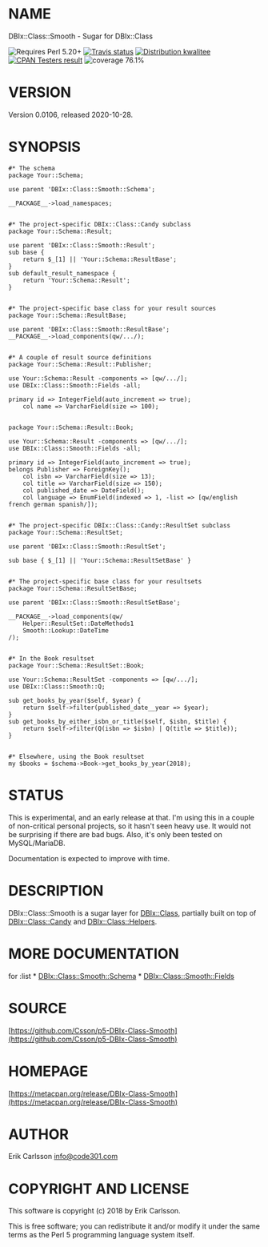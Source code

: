 # NAME

DBIx::Class::Smooth - Sugar for DBIx::Class

<div>
    <p>
    <img src="https://img.shields.io/badge/perl-5.20+-blue.svg" alt="Requires Perl 5.20+" />
    <a href="https://travis-ci.org/Csson/p5-DBIx-Class-Smooth"><img src="https://api.travis-ci.org/Csson/p5-DBIx-Class-Smooth.svg?branch=master" alt="Travis status" /></a>
    <a href="http://cpants.cpanauthors.org/release/CSSON/DBIx-Class-Smooth-0.0106"><img src="http://badgedepot.code301.com/badge/kwalitee/CSSON/DBIx-Class-Smooth/0.0106" alt="Distribution kwalitee" /></a>
    <a href="http://matrix.cpantesters.org/?dist=DBIx-Class-Smooth%200.0106"><img src="http://badgedepot.code301.com/badge/cpantesters/DBIx-Class-Smooth/0.0106" alt="CPAN Testers result" /></a>
    <img src="https://img.shields.io/badge/coverage-76.1%-orange.svg" alt="coverage 76.1%" />
    </p>
</div>

# VERSION

Version 0.0106, released 2020-10-28.

# SYNOPSIS

    #* The schema
    package Your::Schema;

    use parent 'DBIx::Class::Smooth::Schema';

    __PACKAGE__->load_namespaces;


    #* The project-specific DBIx::Class::Candy subclass
    package Your::Schema::Result;

    use parent 'DBIx::Class::Smooth::Result';
    sub base {
        return $_[1] || 'Your::Schema::ResultBase';
    }
    sub default_result_namespace {
        return 'Your::Schema::Result';
    }


    #* The project-specific base class for your result sources
    package Your::Schema::ResultBase;

    use parent 'DBIx::Class::Smooth::ResultBase';
    __PACKAGE__->load_components(qw/.../);


    #* A couple of result source definitions
    package Your::Schema::Result::Publisher;

    use Your::Schema::Result -components => [qw/.../];
    use DBIx::Class::Smooth::Fields -all;

    primary id => IntegerField(auto_increment => true);
        col name => VarcharField(size => 100);


    package Your::Schema::Result::Book;

    use Your::Schema::Result -components => [qw/.../];
    use DBIx::Class::Smooth::Fields -all;

    primary id => IntegerField(auto_increment => true);
    belongs Publisher => ForeignKey();
        col isbn => VarcharField(size => 13);
        col title => VarcharField(size => 150);
        col published_date => DateField();
        col language => EnumField(indexed => 1, -list => [qw/english french german spanish/]);


    #* The project-specific DBIx::Class::Candy::ResultSet subclass
    package Your::Schema::ResultSet;

    use parent 'DBIx::Class::Smooth::ResultSet';

    sub base { $_[1] || 'Your::Schema::ResultSetBase' }


    #* The project-specific base class for your resultsets
    package Your::Schema::ResultSetBase;

    use parent 'DBIx::Class::Smooth::ResultSetBase';

    __PACKAGE__->load_components(qw/
        Helper::ResultSet::DateMethods1
        Smooth::Lookup::DateTime
    /);


    #* In the Book resultset
    package Your::Schema::ResultSet::Book;

    use Your::Schema::ResultSet -components => [qw/.../];
    use DBIx::Class::Smooth::Q;

    sub get_books_by_year($self, $year) {
        return $self->filter(published_date__year => $year);
    }
    sub get_books_by_either_isbn_or_title($self, $isbn, $title) {
        return $self->filter(Q(isbn => $isbn) | Q(title => $title));
    }


    #* Elsewhere, using the Book resultset
    my $books = $schema->Book->get_books_by_year(2018);

# STATUS

This is experimental, and an early release at that. I'm using this in a couple of non-critical personal projects, so it hasn't seen heavy use. It would not be surprising if there are bad bugs. Also, it's only been tested on MySQL/MariaDB.

Documentation is expected to improve with time.

# DESCRIPTION

DBIx::Class::Smooth is a sugar layer for [DBIx::Class](https://metacpan.org/pod/DBIx::Class), partially built on top of [DBIx::Class::Candy](https://metacpan.org/pod/DBIx::Class::Candy) and [DBIx::Class::Helpers](https://metacpan.org/pod/DBIx::Class::Helpers).

# MORE DOCUMENTATION

for :list
\* [DBIx::Class::Smooth::Schema](https://metacpan.org/pod/DBIx::Class::Smooth::Schema)
\* [DBIx::Class::Smooth::Fields](https://metacpan.org/pod/DBIx::Class::Smooth::Fields)

# SOURCE

[https://github.com/Csson/p5-DBIx-Class-Smooth](https://github.com/Csson/p5-DBIx-Class-Smooth)

# HOMEPAGE

[https://metacpan.org/release/DBIx-Class-Smooth](https://metacpan.org/release/DBIx-Class-Smooth)

# AUTHOR

Erik Carlsson <info@code301.com>

# COPYRIGHT AND LICENSE

This software is copyright (c) 2018 by Erik Carlsson.

This is free software; you can redistribute it and/or modify it under
the same terms as the Perl 5 programming language system itself.
